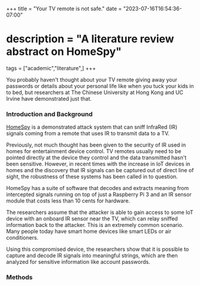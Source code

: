 +++
title = "Your TV remote is not safe."
date = "2023-07-16T16:54:36-07:00"
# description = "A literature review abstract on HomeSpy"

tags = ["academic","literature",]
+++

You probably haven't thought about your TV remote giving away your passwords or details about your personal life like when you tuck your kids in to bed, but researchers at The Chinese University at Hong Kong and UC Irvine have demonstrated just that.

### Introduction and Background

[HomeSpy](https://www.usenix.org/system/files/sec23summer_97-huang-prepub.pdf) is a demonstrated attack system that can sniff InfraRed \(IR\) signals coming from a remote that uses IR to transmit data to a TV.

Previously, not much thought has been given to the security of IR used in homes for entertainment device control. TV remotes usually need to be pointed directly at the device they control and the data transmitted hasn't been sensitive. However, in recent times with the increase in IoT devices in homes and the discovery that IR signals can be captured out of direct line of sight, the robustness of these systems has been called in to question.

HomeSpy has a suite of software that decodes and extracts meaning from intercepted signals running on top of just a Raspberry Pi 3 and an IR sensor module that costs less than 10 cents for hardware.

The researchers assume that the attacker is able to gain access to some IoT device with an onboard IR sensor near the TV, which can relay sniffed information back to the attacker. This is an extremely common scenario. Many people today have smart home devices like smart LEDs or air conditioners.

Using this compromised device, the researchers show that it is possible to capture and decode IR signals into meaningful strings, which are then analyzed for sensitive information like account passwords.


### Methods

